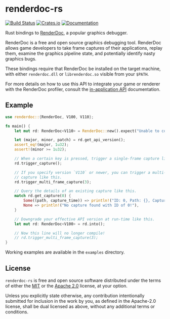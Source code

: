 # renderdoc-rs

[![Build Status][build-badge]][build-url]
[![Crates.io][crate-badge]][crate-url]
[![Documentation][docs-badge]][docs-url]

[build-badge]: https://circleci.com/gh/ebkalderon/renderdoc-rs.svg?style=shield
[build-url]: https://circleci.com/gh/ebkalderon/renderdoc-rs
[crate-badge]: https://img.shields.io/crates/v/renderdoc.svg
[crate-url]: https://crates.io/crates/renderdoc
[docs-badge]: https://docs.rs/renderdoc/badge.svg
[docs-url]: https://docs.rs/renderdoc

Rust bindings to [RenderDoc], a popular graphics debugger.

[RenderDoc]: https://renderdoc.org/

RenderDoc is a free and open source graphics debugging tool. RenderDoc allows
game developers to take frame captures of their applications, replay them,
examine the graphics pipeline state, and potentially identify nasty graphics
bugs.

These bindings require that RenderDoc be installed on the target machine, with
either `renderdoc.dll` or `librenderdoc.so` visible from your `$PATH`.

For more details on how to use this API to integrate your game or renderer with
the RenderDoc profiler, consult the [in-application API][in-app] documentation.

[in-app]: https://renderdoc.org/docs/in_application_api.html

## Example

```rust
use renderdoc::{RenderDoc, V100, V110};

fn main() {
    let mut rd: RenderDoc<V110> = RenderDoc::new().expect("Unable to connect");

    let (major, minor, patch) = rd.get_api_version();
    assert_eq!(major, 1u32);
    assert!(minor >= 1u32);

    // When a certain key is pressed, trigger a single-frame capture like this.
    rd.trigger_capture();

    // If you specify version `V110` or newer, you can trigger a multi-frame
    // capture like this.
    rd.trigger_multi_frame_capture(3);

    // Query the details of an existing capture like this.
    match rd.get_capture(0) {
        Some((path, capture_time)) => println!("ID: 0, Path: {}, Captured: {:?}", path, capture_time),
        None => println!("No capture found with ID of 0!"),
    }

    // Downgrade your effective API version at run-time like this.
    let mut rd: RenderDoc<V100> = rd.into();

    // Now this line will no longer compile!
    // rd.trigger_multi_frame_capture(3);
}
```

Working examples are available in the `examples` directory.

## License

`renderdoc-rs` is free and open source software distributed under the terms of
either the [MIT](LICENSE-MIT) or the [Apache 2.0](LICENSE-APACHE) license, at
your option.

Unless you explicitly state otherwise, any contribution intentionally submitted
for inclusion in the work by you, as defined in the Apache-2.0 license, shall be
dual licensed as above, without any additional terms or conditions.
